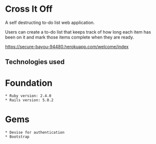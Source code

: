 # Cross It Off

A self destructing to-do list web application.

Users can create a to-do list that keeps track of how long each item has been
on it and mark those items complete when they are ready.

https://secure-bayou-94480.herokuapp.com/welcome/index

## Technologies used
  # Foundation
    * Ruby version: 2.4.0
    * Rails version: 5.0.2

  # Gems
    * Devise for authentication
    * Bootstrap
